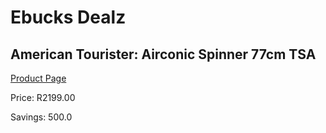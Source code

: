 
# Ebucks Dealz
## American Tourister: Airconic Spinner 77cm TSA
[Product Page](https://www.ebucks.com/web/shop/productSelected.do?prodId=1074841393&catId=1158501552)

Price: R2199.00

Savings: 500.0


	